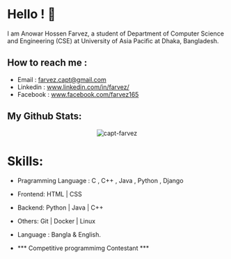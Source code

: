 # Hello ! 👋 
I am Anowar Hossen Farvez, a student of Department of Computer Science and Engineering (CSE) at University of Asia Pacific at Dhaka, Bangladesh.

## How to reach me :
* Email    : farvez.capt@gmail.com
* Linkedin : www.linkedin.com/in/farvez/
* Facebook : www.facebook.com/farvez165

## My Github Stats:
<p align="center"> <img src="https://github-readme-stats.vercel.app/api?username=capt-farvez&show_icons=true&count_private=true&theme=dark" alt="capt-farvez" />
</br>

# Skills:
* Pragramming Language : C , C++ , Java , Python , Django 
* Frontend: HTML | CSS 
* Backend: Python | Java | C++
* Others: Git | Docker | Linux
* Language : Bangla & English.

* *** Competitive programmimg Contestant ***
